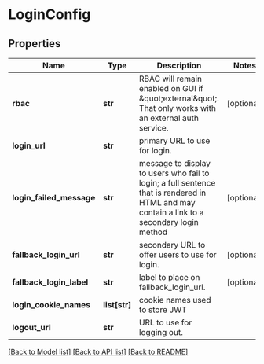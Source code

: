 # LoginConfig

## Properties
Name | Type | Description | Notes
------------ | ------------- | ------------- | -------------
**rbac** | **str** | RBAC will remain enabled on GUI if \&quot;external\&quot;.  That only works with an external auth service.  | [optional] 
**login_url** | **str** | primary URL to use for login. | 
**login_failed_message** | **str** | message to display to users who fail to login; a full sentence that is rendered in HTML and may contain a link to a secondary login method  | [optional] 
**fallback_login_url** | **str** | secondary URL to offer users to use for login. | [optional] 
**fallback_login_label** | **str** | label to place on fallback_login_url. | [optional] 
**login_cookie_names** | **list[str]** | cookie names used to store JWT | 
**logout_url** | **str** | URL to use for logging out. | 

[[Back to Model list]](../README.md#documentation-for-models) [[Back to API list]](../README.md#documentation-for-api-endpoints) [[Back to README]](../README.md)

